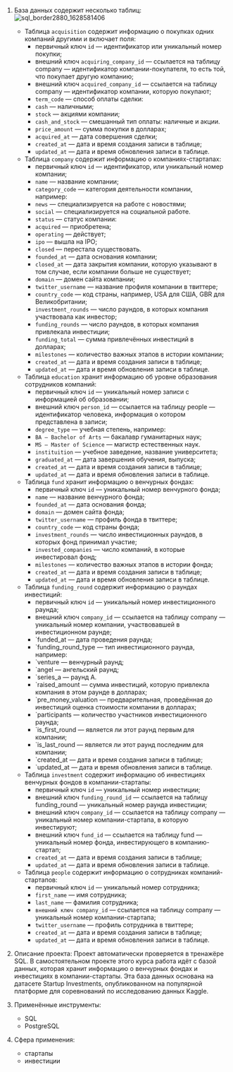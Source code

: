 1. База данных содержит несколько таблиц:
![sql_border2880_1628581406](https://user-images.githubusercontent.com/74891604/222977330-272bf78f-340b-4d8b-ad18-5fed04c39461.png)

   
      - Таблица `acquisition` cодержит информацию о покупках одних компаний другими и включает поля:
          - первичный ключ `id` — идентификатор или уникальный номер покупки;
          - внешний ключ `acquiring_company_id` — ссылается на таблицу company — идентификатор компании-покупателя, то есть той, что покупает другую компанию;
          - внешний ключ `acquired_company_id` — ссылается на таблицу company — идентификатор компании, которую покупают;
          - `term_code` — способ оплаты сделки:
          - `cash` — наличными;
          - `stock` — акциями компании;
          - `cash_and_stock` — смешанный тип оплаты: наличные и акции.
          - `price_amount` — сумма покупки в долларах;
          - `acquired_at` — дата совершения сделки;
          - `created_at` — дата и время создания записи в таблице;
          - `updated_at` — дата и время обновления записи в таблице.
    - Таблица `company` cодержит информацию о компаниях-стартапах:
         - первичный ключ `id` — идентификатор, или уникальный номер компании;
         - `name` — название компании;
         - `category_code` — категория деятельности компании, например:
         - `news` — специализируется на работе с новостями;
         - `social` — специализируется на социальной работе.
         - `status` — статус компании:
         - `acquired` — приобретена;
         - `operating` — действует;
         - `ipo` — вышла на IPO;
         - `closed` — перестала существовать.
         - `founded_at` — дата основания компании;
         - `closed_at` — дата закрытия компании, которую указывают в том случае, если компании больше не существует;
         - `domain` — домен сайта компании;
         - `twitter_username` — название профиля компании в твиттере;
         - `country_code` — код страны, например, USA для США, GBR для Великобритании;
         - `investment_rounds` — число раундов, в которых компания участвовала как инвестор;
         - `funding_rounds` — число раундов, в которых компания привлекала инвестиции;
         - `funding_total` — сумма привлечённых инвестиций в долларах;
         - `milestones` — количество важных этапов в истории компании;
         - `created_at` — дата и время создания записи в таблице;
         - `updated_at` — дата и время обновления записи в таблице.
   - Таблица `education` хранит информацию об уровне образования сотрудников компаний:
      - первичный ключ `id` — уникальный номер записи с информацией об образовании;
      - внешний ключ `person_id` — ссылается на таблицу people — идентификатор человека, информация о котором представлена в записи;
      - `degree_type` — учебная степень, например:
      - `BA — Bachelor of Arts` — бакалавр гуманитарных наук;
      - `MS — Master of Science` — магистр естественных наук.
      - `instituition` — учебное заведение, название университета;
      - `graduated_at` — дата завершения обучения, выпуска;
      - `created_at` — дата и время создания записи в таблице;
      - `updated_at` — дата и время обновления записи в таблице.
   - Таблица `fund` хранит информацию о венчурных фондах: 
      - первичный ключ `id` — уникальный номер венчурного фонда;
      - `name` — название венчурного фонда;
      - `founded_at` — дата основания фонда;
      - `domain` — домен сайта фонда;
      - `twitter_username` — профиль фонда в твиттере;
      - `country_code` — код страны фонда;
      - `investment_rounds` — число инвестиционных раундов, в которых фонд принимал участие;
      - `invested_companies` — число компаний, в которые инвестировал фонд;
      - `milestones` — количество важных этапов в истории фонда;
      - `created_at` — дата и время создания записи в таблице;
      - `updated_at` — дата и время обновления записи в таблице.
   - Таблица `funding_round` содержит информацию о раундах инвестиций: 
      - первичный ключ `id` — уникальный номер инвестиционного раунда;
      - внешний ключ `company_id` — ссылается на таблицу company — уникальный номер компании, участвовавшей в инвестиционном раунде;
      - `funded_at — дата проведения раунда;
      - `funding_round_type — тип инвестиционного раунда, например:
      - `venture — венчурный раунд;
      - `angel — ангельский раунд;
      - `series_a — раунд А.
      - `raised_amount — сумма инвестиций, которую привлекла компания в этом раунде в долларах;
      - `pre_money_valuation — предварительная, проведённая до инвестиций оценка стоимости компании в долларах;
      - `participants — количество участников инвестиционного раунда;
      - `is_first_round — является ли этот раунд первым для компании;
      - `is_last_round — является ли этот раунд последним для компании;
      - `created_at — дата и время создания записи в таблице;
      - `updated_at — дата и время обновления записи в таблице.
   - Таблица `investment` содержит информацию об инвестициях венчурных фондов в компании-стартапы:
      - первичный ключ `id` — уникальный номер инвестиции;
      - внешний ключ `funding_round_id` — ссылается на таблицу funding_round — уникальный номер раунда инвестиции;
      - внешний ключ `company_id` — ссылается на таблицу company — уникальный номер компании-стартапа, в которую инвестируют;
      - внешний ключ `fund_id` — ссылается на таблицу fund — уникальный номер фонда, инвестирующего в компанию-стартап;
      - `created_at` — дата и время создания записи в таблице;
      - `updated_at` — дата и время обновления записи в таблице.
   - Таблица `people` содержит информацию о сотрудниках компаний-стартапов:
      - первичный ключ `id` — уникальный номер сотрудника;
      - `first_name` — имя сотрудника;
      - `last_name` — фамилия сотрудника;
      - `внешний ключ company_id` — ссылается на таблицу company — уникальный номер компании-стартапа;
      - `twitter_username` — профиль сотрудника в твиттере;
      - `created_at` — дата и время создания записи в таблице;
      - `updated_at` — дата и время обновления записи в таблице.

2. Описание проекта: 
  Проект автоматически проверяется в тренажёре SQL. 
  В самостоятельном проекте этого курса работа идёт с базой данных, которая хранит информацию о венчурных фондах и инвестициях в компании-стартапы. 
  Эта база данных основана на датасете Startup Investments, опубликованном на популярной платформе для соревнований по исследованию данных Kaggle.

3. Применённые инструменты:
    - SQL
    - PostgreSQL

4. Сфера применения:
    - стартапы
    - инвестиции
